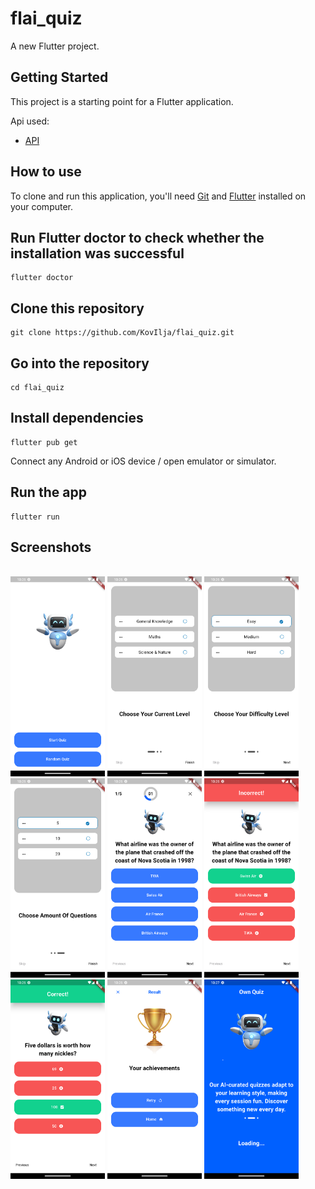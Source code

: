 # flai_quiz

A new Flutter project.

## Getting Started

This project is a starting point for a Flutter application.

Api used:

- [API](https://opentdb.com/api.php)

## How to use

To clone and run this application, you'll need [Git](https://git-scm.com/downloads) and [Flutter](https://flutter.dev/docs/get-started/install) installed on your computer.

## Run Flutter doctor to check whether the installation was successful
```shell
flutter doctor
```

## Clone this repository
```shell
git clone https://github.com/KovIlja/flai_quiz.git
```

## Go into the repository
```shell
cd flai_quiz
```

## Install dependencies
```shell
flutter pub get
```

Connect any Android or iOS device / open emulator or simulator.

## Run the app
```shell
flutter run
```

## Screenshots

<br>
<img src="screenshots/Screenshot_1.png" width="30%">
<img src="screenshots/Screenshot_2.png" width="30%">
<img src="screenshots/Screenshot_3.png" width="30%">
<img src="screenshots/Screenshot_4.png" width="30%">
<img src="screenshots/Screenshot_5.png" width="30%">
<img src="screenshots/Screenshot_6.png" width="30%">
<img src="screenshots/Screenshot_7.png" width="30%">
<img src="screenshots/Screenshot_8.png" width="30%">
<img src="screenshots/Screenshot_9.png" width="30%">
